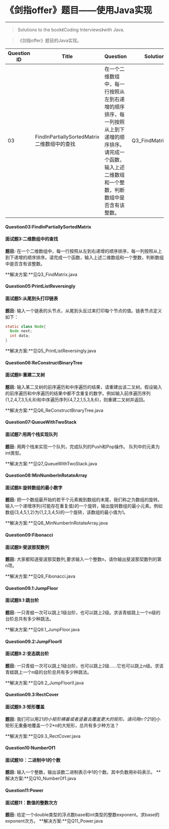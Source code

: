 # 《剑指offer》题目——使用Java实现
***
> Solutions to the book《Coding Interviews》with Java.

>《剑指offer》题目的Java实现。

| Question ID | Title | Question | Solution |
|--------|--------|--------|--------|
|    03  | FindInPartiallySortedMatrix<br>二维数组中的查找   |    在一个二维数组中，每一行按照从左到右递增的顺序排序，每一列按照从上到下递增的顺序排序。请完成一个函数，输入上述二维数组和一个整数，判断数组中是否含有该整数。    |    Q3_FindMatrix.java    |

#### Question03:FindInPartiallySortedMatrix
#### 面试题3:二维数组中的查找
**题目:** 在一个二维数组中，每一行按照从左到右递增的顺序排序，每一列按照从上到下递增的顺序排序。请完成一个函数，输入上述二维数组和一个整数，判断数组中是否含有该整数。

**解决方案:**见Q3_FindMatrix.java

#### Question05:PrintListReversingly
#### 面试题5:从尾到头打印链表
**题目:** 输入一个链表的头节点，从尾到头反过来打印每个节点的值。链表节点定义如下：

```java
static class Node{
  Node next;
  int data;
}
```
**解决方案:**见Q5_PrintListReversingly.java

#### Question06:ReConstructBinaryTree
#### 面试题6:重建二叉树
**题目:** 输入某二叉树的前序遍历和中序遍历的结果，请重建出该二叉树。假设输入的前序遍历和中序遍历的结果中都不含重复的数字。例如输入前序遍历序列{1,2,4,7,3,5,6,8}和中序遍历序列{4,7,2,1,5,3,8,6}，则重建二叉树并返回。

**解决方案:**见Q6_ReConstructBinaryTree.java

#### Question07:QueueWithTwoStack
#### 面试题7:用两个栈实现队列
**题目:** 用两个栈来实现一个队列，完成队列的Push和Pop操作。 队列中的元素为int类型。

**解决方案:**见Q7_QueueWithTwoStack.java

#### Question08:MinNumberInRotateArray
#### 面试题8:旋转数组的最小数字
**题目:** 把一个数组最开始的若干个元素搬到数组的末尾，我们称之为数组的旋转。输入一个递增序列(可能存在重复值)的一个旋转，输出旋转数组的最小元素。例如数组{3,4,5,1,2}为{1,2,3,4,5}的一个旋转，该数组的最小值为1。

**解决方案:**见Q8_MinNumberInRotateArray.java

#### Question09:Fibonacci
#### 面试题9:斐波那契数列
**题目:** 大家都知道斐波那契数列,要求输入一个整数n，请你输出斐波那契数列的第n项。

**解决方案:**见Q9_Fibonacci.java

#### Question09.1:JumpFloor
#### 面试题9.1:跳台阶
**题目:** 一只青蛙一次可以跳上1级台阶，也可以跳上2级。求该青蛙跳上一个n级的台阶总共有多少种跳法。

**解决方案:**见Q9.1_JumpFloor.java

#### Question09.2:JumpFloorII
#### 面试题9.2:变态跳台阶
**题目:** 一只青蛙一次可以跳上1级台阶，也可以跳上2级……它也可以跳上n级。求该青蛙跳上一个n级的台阶总共有多少种跳法。

**解决方案:**见Q9.2_JumpFloorII.java

#### Question09.3:RectCover
#### 面试题9.3:矩形覆盖
**题目:** 我们可以用2*1的小矩形横着或者竖着去覆盖更大的矩形。请问用n个2*1的小矩形无重叠地覆盖一个2*n的大矩形，总共有多少种方法？

**解决方案:**见Q9.3_RectCover.java

#### Question10:NumberOf1
#### 面试题10：二进制中1的个数
**题目:** 输入一个整数，输出该数二进制表示中1的个数。其中负数用补码表示。
**解决方案:**见Q10_NumberOf1.java

#### Question11:Power
#### 面试题11：数值的整数次方
**题目:** 给定一个double类型的浮点数base和int类型的整数exponent。求base的exponent次方。
**解决方案:**见Q11_Power.java
